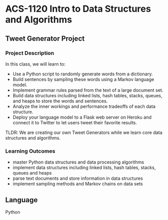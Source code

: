 # ACS-1120 Intro to Data Structures and Algorithms
## Tweet Generator Project
### Project Description
In this class, we will learn to:
- Use a Python script to randomly generate words from a dictionary.
- Build sentences by sampling these words using a Markov language model.
- Implement grammar rules parsed from the text of a large document set.
- Build data structures including linked lists, hash tables, stacks, queues, and heaps to store the words and sentences.
- Analyze the inner workings and performance tradeoffs of each data structure.
- Deploy your language model to a Flask web server on Heroku and connect it to Twitter to let users tweet their favorite results.

TLDR: We are creating our own Tweet Generators while we learn core data structures and algorithms.

### Learning Outcomes
- master Python data structures and data processing algorithms
- implement data structures including linked lists, hash tables, stacks, queues and heaps
- parse text documents and store information in data structures
- implement sampling methods and Markov chains on data sets
## Language
Python